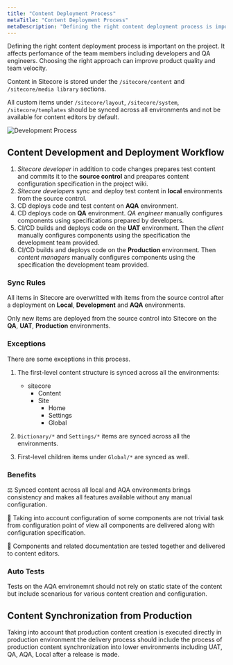 ```yaml
---
title: "Content Deployment Process"
metaTitle: "Content Deployment Process"
metaDescription: "Defining the right content deployment process is important on the project. It affects perfomance of the team members including developers and qa engineers. Choosing the right approach can improve product quality and team velocity."
---
```


Defining the right content deployment process is important on the project. It affects perfomance of the team members including developers and QA engineers. Choosing the right approach can improve product quality and team velocity.

Content in Sitecore is stored under the `/sitecore/content` and `/sitecore/media library` sections.

All custom items under `/sitecore/layout`, `/sitecore/system`, `/sitecore/templates` should be synced across all environments and not be available for content editors by default.

![Development Process](/images/content-deployment-process.png)

## Content Development and Deployment Workflow 

1. *Sitecore developer* in addition to code changes prepares test content and commits it to the **source control** and preapares content configuration specification in the project wiki.
1. *Sitecore developers* sync and deploy test content in **local** environments from the source control.
1. CD deploys code and test content on **AQA** environment.
1. CD deploys code on **QA** environment. *QA engineer* manually configures components using specifications prepared by developers.
1. CI/CD builds and deploys code on the **UAT** environment. Then the *client* manually configures components using the specification the development team provided.
1. CI/CD builds and deploys code on the **Production** environment. Then *content managers* manually configures components using the specification the development team provided.

### Sync Rules
All items in Sitecore are overwritted with items from the source control after a deployment on **Local**, **Development** and **AQA** environments. 

Only new items are deployed from the source control into Sitecore on the **QA**, **UAT**, **Production** environments.

### Exceptions
There are some exceptions in this process.

1. The first-level content structure is synced across all the environments:

    * sitecore
        * Content
        * Site
            * Home
            * Settings
            * Global

1. `Dictionary/*` and `Settings/*` items are synced across all the environments.

1. First-level children items under `Global/*` are synced as well. 

### Benefits
⚖️ Synced content across all local and AQA environments brings consistency and makes all features available without any manual configuration.

📄 Taking into account configuration of some components are not trivial task from configuration point of view all components are delivered along with configuration specification.

🧪 Components and related documentation are tested together and delivered to content editors.

### Auto Tests
Tests on the AQA environemnt should not rely on static state of the content but include scenarious for various content creation and configuration.

## Content Synchronization from Production
Taking into account that production content creation is executed directly in production environment the delivery process should include the process of production content synchronization into lower environments including UAT, QA, AQA, Local after a release is made.